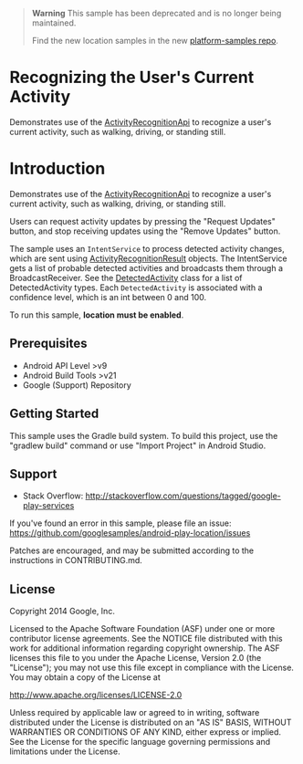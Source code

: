 > **Warning**
> This sample has been deprecated and is no longer being maintained.
> 
> Find the new location samples in the new [platform-samples repo](https://github.com/android/platform-samples/tree/main/samples/location).


Recognizing the User's Current Activity
=======================================

Demonstrates use of the [ActivityRecognitionApi][1] to recognize a user's current
activity, such as walking, driving, or standing still.

Introduction
============

Demonstrates use of the [ActivityRecognitionApi][1] to recognize a user's current
activity, such as walking, driving, or standing still.

Users can request activity updates by pressing the "Request Updates" button,
and stop receiving updates using the "Remove Updates" button.

The sample uses an `IntentService` to process detected activity changes, which
are sent using [ActivityRecognitionResult][2] objects. The IntentService gets a
list of probable detected activities and broadcasts them through a BroadcastReceiver. See the
[DetectedActivity][3] class for a list of DetectedActivity types. Each
`DetectedActivity` is associated with a confidence level, which is an int
between 0 and 100.

To run this sample, **location must be enabled**.

[1]: https://developer.android.com/reference/com/google/android/gms/location/ActivityRecognitionApi.html

[2]: https://developer.android.com/reference/com/google/android/gms/location/ActivityRecognitionResult.html

[3]: https://developer.android.com/reference/com/google/android/gms/location/DetectedActivity.html

Prerequisites
--------------

- Android API Level >v9
- Android Build Tools >v21
- Google (Support) Repository

Getting Started
---------------

This sample uses the Gradle build system. To build this project, use the
"gradlew build" command or use "Import Project" in Android Studio.

Support
-------

- Stack Overflow: http://stackoverflow.com/questions/tagged/google-play-services

If you've found an error in this sample, please file an issue:
https://github.com/googlesamples/android-play-location/issues

Patches are encouraged, and may be submitted according to the instructions in
CONTRIBUTING.md.

License
-------

Copyright 2014 Google, Inc.

Licensed to the Apache Software Foundation (ASF) under one or more contributor
license agreements.  See the NOTICE file distributed with this work for
additional information regarding copyright ownership.  The ASF licenses this
file to you under the Apache License, Version 2.0 (the "License"); you may not
use this file except in compliance with the License.  You may obtain a copy of
the License at

  http://www.apache.org/licenses/LICENSE-2.0

Unless required by applicable law or agreed to in writing, software
distributed under the License is distributed on an "AS IS" BASIS, WITHOUT
WARRANTIES OR CONDITIONS OF ANY KIND, either express or implied.  See the
License for the specific language governing permissions and limitations under
the License.
